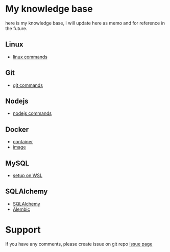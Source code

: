 # My knowledge base

here is my knowledge base, I will update here as memo and for reference in the future.

## Linux

- [linux commands](./linux_command.md)

## Git

- [git commands](./git_command.md)

## Nodejs

- [nodejs commands](./nodejs.md)

## Docker

- [container](./docker_container.md)
- [image](./docker_image.md)

## MySQL

- [setup on WSL](./mysql_commands.md)

## SQLAlchemy

- [SQLAlchemy](./sqlalchemy_sqlalchemy.md)
- [Alembic](./sqlalchemy_alembic.md)

# Support

If you have any comments, please create issue on git repo [issue page](https://github.com/fanqingsong/memo/issues)
